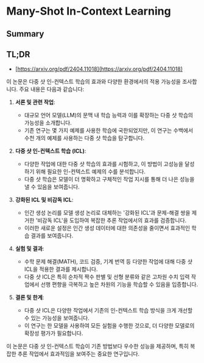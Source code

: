 # Many-Shot In-Context Learning
## Summary
## TL;DR
- [https://arxiv.org/pdf/2404.11018](https://arxiv.org/pdf/2404.11018)

이 논문은 다중 샷 인-컨텍스트 학습의 효과와 다양한 환경에서의 적용 가능성을 조사합니다. 주요 내용은 다음과 같습니다:

1. **서론 및 관련 작업**:
   - 대규모 언어 모델(LLM)의 문맥 내 학습 능력과 이를 확장하는 다중 샷 학습의 가능성을 소개합니다.
   - 기존 연구는 몇 가지 예제를 사용한 학습에 국한되었지만, 이 연구는 수백에서 수천 개의 예제를 사용하는 다중 샷 학습을 탐구합니다.

2. **다중 샷 인-컨텍스트 학습 (ICL)**:
   - 다양한 작업에 대한 다중 샷 학습의 효과를 시험하고, 이 방법이 고성능을 달성하기 위해 필요한 인-컨텍스트 예제의 수를 분석합니다.
   - 다중 샷 학습은 모델이 더 명확하고 구체적인 작업 지시를 통해 더 나은 성능을 낼 수 있음을 보여줍니다.

3. **강화된 ICL 및 비감독 ICL**:
   - 인간 생성 논리를 모델 생성 논리로 대체하는 '강화된 ICL'과 문제-해결 쌍을 제거한 '비감독 ICL'을 도입하여 복잡한 추론 작업에서의 효과를 검증합니다.
   - 이러한 새로운 설정은 인간 생성 데이터에 대한 의존성을 줄이면서 효과적인 학습 결과를 보여줍니다.

4. **실험 및 결과**:
   - 수학 문제 해결(MATH), 코드 검증, 기계 번역 등 다양한 작업에 대해 다중 샷 ICL을 적용한 결과를 제시합니다.
   - 다중 샷 ICL은 특히 순차적 짝수 판별 및 선형 분류와 같은 고차원 수치 입력 작업에서 선행 편향을 극복하고 높은 차원의 기능을 학습할 수 있음을 입증합니다.

5. **결론 및 한계**:
   - 다중 샷 ICL은 다양한 작업에서 기존의 인-컨텍스트 학습 방식을 크게 개선할 수 있는 가능성을 보여줍니다.
   - 이 연구는 한 모델을 사용하여 모든 실험을 수행한 것으로, 더 다양한 모델로의 확장성 평가가 필요합니다.

이 논문은 다중 샷 인-컨텍스트 학습이 기존 방법보다 우수한 성능을 제공하며, 특히 복잡한 추론 작업에서 효과적임을 보여주는 중요한 연구입니다.